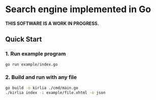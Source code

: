 # Search engine implemented in Go

**THIS SOFTWARE IS A WORK IN PROGRESS.**

## Quick Start

### 1. Run example program

```bash
go run example/index.go
```

### 2. Build and run with any file

```bash
go build -o kirlia ./cmd/main.go
./kirlia index -i example/file.xhtml -o json
```
